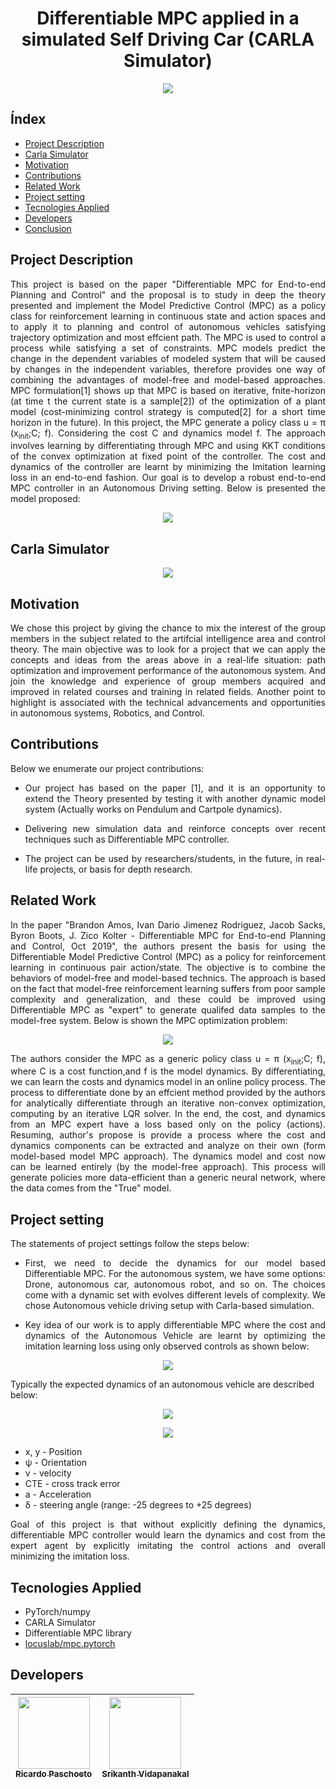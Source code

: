 <h1 align="center"> Differentiable MPC applied in a simulated Self Driving Car (CARLA Simulator) </h1>

<p align="center">
  <img
    src="https://user-images.githubusercontent.com/19806622/162852879-2b87ec45-bb82-4fca-b396-9e3d709ae09c.png"
 >
 </p>

## Índex 

* [Project Description](#project-description)
* [Carla Simulator](#carla-simulator)
* [Motivation](#motivation)
* [Contributions](#contributions)
* [Related Work](#related-work)
* [Project setting](#project-setting)
* [Tecnologies Applied](#tecnologies-applied)
* [Developers](#developers)
* [Conclusion](#conclusion)

## Project Description

<p align="justify"> This project is based on the paper "Differentiable MPC for End-to-end Planning and Control" and
the proposal is to study in deep the theory presented and implement the Model Predictive Control
(MPC) as a policy class for reinforcement learning in continuous state and action spaces and to
apply it to planning and control of autonomous vehicles satisfying trajectory optimization and most
effcient path.
The MPC is used to control a process while satisfying a set of constraints. MPC models predict
the change in the dependent variables of modeled system that will be caused by changes in the
independent variables, therefore provides one way of combining the advantages of model-free and
model-based approaches.
MPC formulation[1] shows up that MPC is based on iterative, fnite-horizon (at time t the
current state is a sample[2]) of the optimization of a plant model (cost-minimizing control strategy
is computed[2] for a short time horizon in the future). In this project, the MPC generate a policy
class u = &pi; (x<sub>init</sub>;C; f). Considering the cost C and dynamics model f. The approach involves
learning by differentiating through MPC and using KKT conditions of the convex optimization at
fixed point of the controller. The cost and dynamics of the controller are learnt by minimizing the
Imitation learning loss in an end-to-end fashion. Our goal is to develop a robust end-to-end MPC
controller in an Autonomous Driving setting. Below is presented the model proposed:</p>

<p align="center">
  <img
    src="https://user-images.githubusercontent.com/19806622/162855872-02362be6-4a69-4372-8421-a0ae3a0454e1.png"
  >
 </p>
 
 ## Carla Simulator
 
 <p align="center">
  <img
    src="https://user-images.githubusercontent.com/19806622/162855872-02362be6-4a69-4372-8421-a0ae3a0454e1.png"
  >
 </p>
 
 
 ## Motivation
 
<p align="justify"> We chose this project by giving the chance to mix the interest of the group members in the subject
related to the artifcial intelligence area and control theory. The main objective was to look for a
project that we can apply the concepts and ideas from the areas above in a real-life situation: path
optimization and improvement performance of the autonomous system. And join the knowledge
and experience of group members acquired and improved in related courses and training in related
fields. Another point to highlight is associated with the technical advancements and opportunities
in autonomous systems, Robotics, and Control.</p>

## Contributions

Below we enumerate our project contributions:

* <p align="justify"> Our project has based on the paper [1], and it is an opportunity to extend the Theory presented by testing it with another dynamic model system (Actually works on Pendulum and Cartpole dynamics). </p>
* <p align="justify"> Delivering new simulation data and reinforce concepts over recent techniques such as Differentiable MPC controller.</p>
* <p align="justify"> The project can be used by researchers/students, in the future, in real-life projects, or basis for depth research.</p>

## Related Work

<p align="justify"> In the paper "Brandon Amos, Ivan Dario Jimenez Rodriguez, Jacob Sacks, Byron Boots, J. Zico Kolter - Differentiable MPC for End-to-end Planning and Control, Oct 2019", the authors present the basis for using the Differentiable Model Predictive Control (MPC) as a policy for reinforcement learning in continuous pair action/state. The objective is to combine the behaviors of model-free and model-based technics. The approach is based on the fact that model-free reinforcement learning suffers from poor sample complexity and generalization, and these could be improved using Differentiable MPC as "expert" to generate qualifed data samples to the model-free system. Below is shown the MPC optimization problem:</p>

<p align="center">
  <img
    src="https://user-images.githubusercontent.com/19806622/162861088-09d5d16d-e891-4ad6-83e5-7b346659eb69.png"
  >
 </p>
 
<p align="justify"> The authors consider the MPC as a generic policy class u = &pi; (x<sub>init</sub>;C; f), where C is a cost function,and f is the model dynamics. By differentiating, we can learn the costs and dynamics model in an online policy process. The process to differentiate done by an effcient method provided by the authors for analytically differentiate through an iterative non-convex optimization, computing by an iterative LQR solver. In the end, the cost, and dynamics from an MPC expert have a loss based only on the policy (actions). Resuming, author's propose is provide a process where the cost and dynamics components can be extracted and analyze on their own (form model-based model MPC approach). The dynamics model and cost now can be learned entirely (by the model-free approach). This process will generate policies more data-efficient than a generic neural network, where the data comes from the "True" model.</p>

## Project setting

The statements of project settings follow the steps below:

* <p align="justify"> First, we need to decide the dynamics for our model based Differentiable MPC. For the autonomous system, we have some options: Drone, autonomous car, autonomous robot, and so on. The choices come with a dynamic set with evolves different levels of complexity. We chose Autonomous vehicle driving setup with Carla-based simulation.</p>
* <p align="justify"> Key idea of our work is to apply differentiable MPC where the cost and dynamics of the Autonomous Vehicle are learnt by optimizing the imitation learning loss using only observed controls as shown below:</p>

<p align="center">
  <img
    src="https://user-images.githubusercontent.com/19806622/162862170-bfc12c7a-3be7-421b-927c-5295326bea5c.png"
  >
 </p>
 
 Typically the expected dynamics of an autonomous vehicle are described below:
 
 <p align="center">
  <img
    src="https://user-images.githubusercontent.com/19806622/162862265-9d79f663-521e-4da3-a3a5-c28ac242f3fa.png"
  >
 </p>

 <p align="center">
  <img
    src="https://user-images.githubusercontent.com/19806622/162863241-1014693e-1ed6-4087-a7c9-d90fb135c25c.png"
  >
 </p>

* x, y - Position
* &psi; - Orientation
* v - velocity
* CTE - cross track error
* a - Acceleration
* &delta; - steering angle (range: -25 degrees to +25 degrees)

<p align="justify"> Goal of this project is that without explicitly defining the dynamics, differentiable MPC controller would learn the dynamics and cost from the expert agent by explicitly imitating the control actions and overall minimizing the imitation loss.</p>

## Tecnologies Applied
 
 * PyTorch/numpy
 * CARLA Simulator
 * Differentiable MPC library
 * [locuslab/mpc.pytorch](https://locuslab.github.io/mpc.pytorch/)

## Developers

| [<img src="https://avatars.githubusercontent.com/u/19806622?s=40&v=4" width=115><br><sub>Ricardo Paschoeto </sub>](https://github.com/ricardpaschoeto) |  [<img src="https://avatars.githubusercontent.com/u/4451713?v=4" width=115><br><sub>Srikanth Vidapanakal</sub>](https://github.com/sreakdgeek) |
| :---: | :---: |

